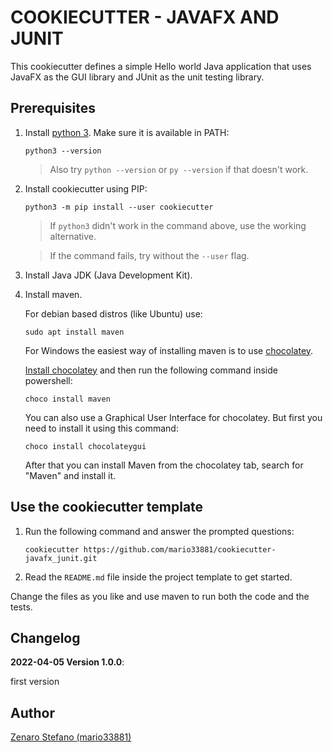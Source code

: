 # COOKIECUTTER - JAVAFX AND JUNIT

This cookiecutter defines a simple Hello world Java application
that uses JavaFX as the GUI library and JUnit as the unit testing library.

## Prerequisites

1. Install [python 3](https://www.python.org/). Make sure it is available in PATH:

    ```
    python3 --version
    ```
    > Also try ```python --version``` or ```py --version``` if that doesn't work.

2. Install cookiecutter using PIP:

    ```
    python3 -m pip install --user cookiecutter
    ```
    > If ```python3``` didn't work in the command above, use the working alternative.

    > If the command fails, try without the ```--user``` flag.

3. Install Java JDK (Java Development Kit).

4. Install maven.

    For debian based distros (like Ubuntu) use:
    ```
    sudo apt install maven
    ```

    For Windows the easiest way of installing maven is to use [chocolatey](https://chocolatey.org/).

    [Install chocolatey](https://chocolatey.org/install) and then run the following command inside powershell:
    ```
    choco install maven
    ```

    You can also use a Graphical User Interface for chocolatey. But first you need to install it using this command:
    ```
    choco install chocolateygui
    ```
    After that you can install Maven from the chocolatey tab, search for "Maven" and install it.

## Use the cookiecutter template

1. Run the following command and answer the prompted questions:

    ```
    cookiecutter https://github.com/mario33881/cookiecutter-javafx_junit.git
    ```

2. Read the ```README.md``` file inside the project template to get started.

Change the files as you like and use maven to run both the code and the tests.

## Changelog

**2022-04-05 Version 1.0.0**:

first version

## Author
[Zenaro Stefano (mario33881)](https://github.com/mario33881)
